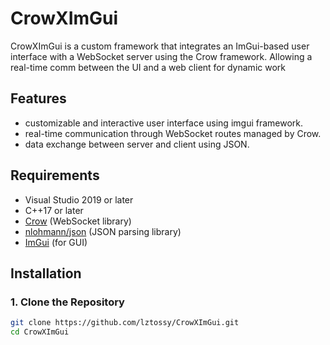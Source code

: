 # CrowXImGui

CrowXImGui is a custom framework that integrates an ImGui-based user interface with a WebSocket server using the Crow framework. Allowing a real-time comm between the UI and a web client for dynamic work

## Features
- customizable and interactive user interface using imgui framework.
- real-time communication through WebSocket routes managed by Crow.
- data exchange between server and client using JSON.

## Requirements
- Visual Studio 2019 or later
- C++17 or later
- [Crow](https://github.com/CrowCpp/Crow) (WebSocket library)
- [nlohmann/json](https://github.com/nlohmann/json) (JSON parsing library)
- [ImGui](https://github.com/ocornut/imgui) (for GUI)

## Installation

### 1. Clone the Repository
```bash
git clone https://github.com/lztossy/CrowXImGui.git
cd CrowXImGui
